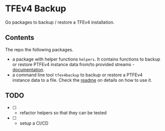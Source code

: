 # TFEv4 Backup

Go packages to backup / restore a TFEv4 installation.

## Contents

The repo the following packages.

- a package with helper functions `helpers`. It contains functions to backup or restore PTFEv4 instance data from/to provided streams - [documentation](https://godoc.org/github.com/slavrd/go-ptfev4-backup/helpers).
- a command line tool `tfev4backup` to backup or restore a PTFEv4 instance data to a file. Check the [readme](./ptfev4backup/README.md) on details on how to use it.

## TODO

- [ ] - refactor helpers so that they can be tested
- [ ] - setup a CI/CD 

